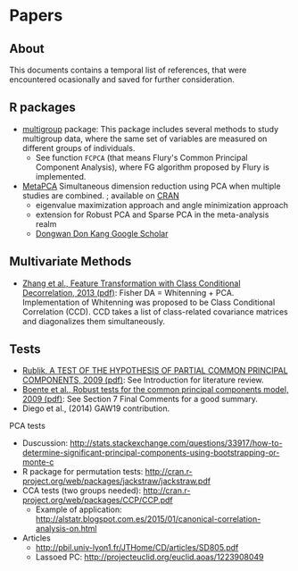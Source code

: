 # Papers

## About

This documents contains a temporal list of references, that were encountered ocasionally and saved for further consideration.

## R packages

* [multigroup](http://cran.r-project.org/web/packages/multigroup/) package: This package includes several methods 
  to study multigroup data, where the same set of variables are measured on different groups of individuals.
    * See function `FCPCA` (that means Flury's Common Principal Component Analysis), where FG algorithm 
      proposed by Flury is implemented.
* [MetaPCA](https://github.com/donkang34/MetaPCA) Simultaneous dimension reduction using PCA when multiple studies are combined. ; available on [CRAN](http://cran.r-project.org/web/packages/MetaPCA/index.html)
  * eigenvalue maximization approach and angle minimization approach
  * extension for Robust PCA and Sparse PCA in the meta-analysis realm
  * [Dongwan Don Kang Google Scholar](http://scholar.google.es/citations?sortby=pubdate&hl=en&user=gU6J7wkAAAAJ&view_op=list_works)

  
## Multivariate Methods

* [Zhang et al., Feature Transformation with Class Conditional Decorrelation, 2013 (pdf)](http://www.nlpr.ia.ac.cn/pal/xyz/Publication/XYZ2013-class_conditional_decorrelation-ICDM.pdf):
  Fisher DA = Whitenning + PCA. Implementation of Whitenning was proposed to be Class Conditional Correlation (CCD). 
 CCD takes a list of class-related covariance matrices and diagonalizes them simultaneously.

## Tests

* [Rublik, A TEST OF THE HYPOTHESIS OF PARTIAL COMMON PRINCIPAL COMPONENTS, 2009 (pdf)](http://www.um.sav.sk/en/images/stories/dep03/doc/FRHypothesisPCPC.pdf):
  See Introduction for literature review.
* [Boente et al., Robust tests for the common principal components model, 2009 (pdf)](http://www.researchgate.net/publication/222548516_Robust_tests_for_the_common_principal_components_model/file/9fcfd50df235394ee4.pdf):
  See Section 7 Final Comments for a good summary.
* Diego et al., (2014) GAW19 contribution.

PCA tests

* Duscussion: http://stats.stackexchange.com/questions/33917/how-to-determine-significant-principal-components-using-bootstrapping-or-monte-c
* R package for permutation tests: http://cran.r-project.org/web/packages/jackstraw/jackstraw.pdf
* CCA tests (two groups needed): http://cran.r-project.org/web/packages/CCP/CCP.pdf
  * Example of application: http://alstatr.blogspot.com.es/2015/01/canonical-correlation-analysis-on.html
* Articles
    * http://pbil.univ-lyon1.fr/JTHome/CD/articles/SD805.pdf
    * Lassoed PC: http://projecteuclid.org/euclid.aoas/1223908049
